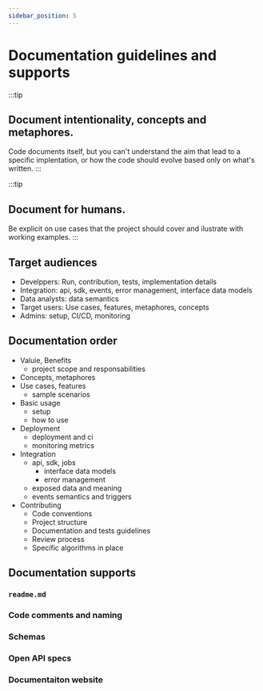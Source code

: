```yaml
---
sidebar_position: 5
---
```


# Documentation guidelines and supports

:::tip
## Document intentionality, concepts and metaphores.

Code documents itself, but you can't understand the aim that lead to a specific implentation, or how the code should evolve based only on what's written. 
:::


:::tip
## Document for humans.

Be explicit on use cases that the project should cover and ilustrate with working examples.
:::

## Target audiences

- Develppers: Run, contribution, tests, implementation details
- Integration: api, sdk, events, error management, interface data models
- Data analysts: data semantics
- Target users: Use cases, features, metaphores, concepts
- Admins: setup, CI/CD, monitoring

## Documentation order

- Valuie, Benefits
  - project scope and responsabilities
- Concepts, metaphores
- Use cases, features
  - sample scenarios
- Basic usage
  - setup
  - how to use
- Deployment
  - deployment and ci
  - monitoring metrics
- Integration
  - api, sdk, jobs
    - interface data models
    - error management
  - exposed data and meaning
  - events semantics and triggers
- Contributing
  - Code conventions
  - Project structure
  - Documentation and tests guidelines
  - Review process
  - Specific algorithms in place

## Documentation supports

### `readme.md`

### Code comments and naming

### Schemas

### Open API specs

### Documentaiton website